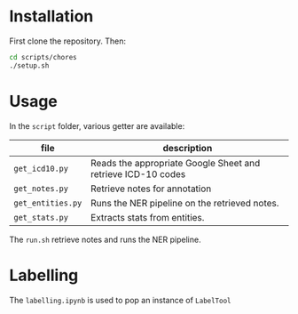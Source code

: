 # Installation

First clone the repository. Then:

```bash
cd scripts/chores
./setup.sh
```

# Usage

In the `script` folder, various getter are available:

| file              | description                                                  |
| ----------------- | ------------------------------------------------------------ |
| `get_icd10.py`    | Reads the appropriate Google Sheet and retrieve ICD-10 codes |
| `get_notes.py`    | Retrieve notes for annotation                                |
| `get_entities.py` | Runs the NER pipeline on the retrieved notes.                |
| `get_stats.py`    | Extracts stats from entities.                                |

The `run.sh` retrieve notes and runs the NER pipeline.

# Labelling

The `labelling.ipynb` is used to pop an instance of `LabelTool`
